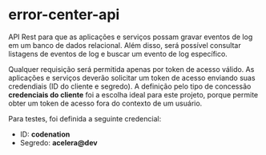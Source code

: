 # error-center-api
API Rest para que as aplicações e serviços possam gravar eventos de log em um banco de dados relacional. Além disso, será possível consultar listagens de eventos de log e buscar um evento de log específico.

Qualquer requisição será permitida apenas por token de acesso válido. As aplicações e serviços deverão solicitar um token de acesso enviando suas credendiais (ID do cliente e segredo). A definição pelo tipo de concessão **credenciais do cliente** foi a escolha ideal para este projeto, porque permite obter um token de acesso fora do contexto de um usuário.

Para testes, foi definida a seguinte credencial:
  - ID: **codenation**
  - Segredo: **acelera@dev**
